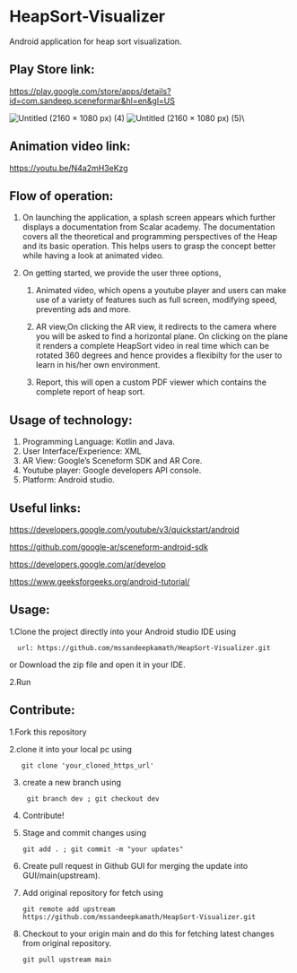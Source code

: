 # HeapSort-Visualizer

Android application for heap sort visualization.

## Play Store link:

https://play.google.com/store/apps/details?id=com.sandeep.sceneformar&hl=en&gl=US

![Untitled (2160 × 1080 px) (4)](https://user-images.githubusercontent.com/90695071/193133453-1a607a2d-78f0-481e-b511-b8c0862f8a6f.png)
![Untitled (2160 × 1080 px) (5)](https://user-images.githubusercontent.com/90695071/193133465-8081cbb8-5b95-4ca5-9bee-fc455440929e.png)\

## Animation video link:
https://youtu.be/N4a2mH3eKzg

## Flow of operation:
1. On launching the application, a splash screen appears which further displays a documentation
from Scalar academy. The documentation covers all the theoretical and programming
perspectives of the Heap and its basic operation. This helps users to grasp the concept better
while having a look at animated video.
2. On getting started, we provide the user three options,

     1. Animated video, which opens a youtube player and users can make use of a variety
        of features such as full screen, modifying speed, preventing ads and more.

        
     2. AR view,On clicking the AR view, it redirects to the camera where you
        will be asked to find a horizontal plane. On clicking on the plane it renders a complete HeapSort video
        in real time which can be rotated 360 degrees and hence provides a flexibilty for the user to learn in his/her own environment.

            
     3. Report, this will open a custom PDF viewer which contains the complete report of heap
      sort.

## Usage of technology:

1. Programming Language: Kotlin and Java.
2. User Interface/Experience: XML
3. AR View: Google’s Sceneform SDK and AR Core.
4. Youtube player: Google developers API console.
5. Platform: Android studio.

## Useful links:
https://developers.google.com/youtube/v3/quickstart/android

https://github.com/google-ar/sceneform-android-sdk

https://developers.google.com/ar/develop

https://www.geeksforgeeks.org/android-tutorial/

## Usage:

1.Clone the project directly into your Android studio IDE using 

      url: https://github.com/mssandeepkamath/HeapSort-Visualizer.git   
      
  or Download the zip file and open it in your IDE.
      
2.Run

## Contribute:

1.Fork this repository

2.clone it into your local pc using

       git clone 'your_cloned_https_url'
         
3. create a new branch using

        git branch dev ; git checkout dev
           
4. Contribute!

5. Stage and commit changes using 

       git add . ; git commit -m "your updates"
           
6. Create pull request in Github GUI for merging the update into GUI/main(upstream).

7. Add original repository for fetch using 

       git remote add upstream https://github.com/mssandeepkamath/HeapSort-Visualizer.git
       
8. Checkout to your origin main and do this for fetching latest changes from original repository.

       git pull upstream main
